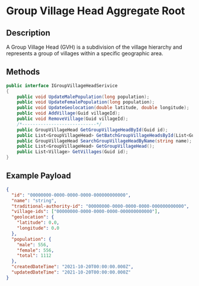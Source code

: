 # Group Village Head Aggregate Root

## Description

A Group Village Head (GVH) is a subdivision of the village hierarchy and represents a group of villages within a specific geographic area.

## Methods

```csharp
public interface IGroupVillageHeadSerivice
{
    public void UpdateMalePopulation(long population);
    public void UpdateFemalePopulation(long population);
    public void UpdateGeolocation(double latitude, double longitude);
    public void AddVillage(Guid villageId);
    public void RemoveVillage(Guid villageId);
    /*----------------------------*/
    public GroupVillageHead GetGroupVillageHeadById(Guid id);
    public List<GroupVillageHead> GetBatchGroupVillageHeadsById(List<Guid> ids);
    public GroupVillageHead SearchGroupVillageHeadByName(string name);
    public List<GroupVillageHead> GetGroupVillageHead();
    public List<Village> GetVillages(Guid id);
}
```

## Example Payload

```json
{
  "id": "00000000-0000-0000-0000-000000000000",
  "name": "string",
  "traditional-authority-id": "00000000-0000-0000-0000-000000000000",
  "village-ids": ["00000000-0000-0000-0000-000000000000"],
  "geolocation": {
    "latitude": 0.0,
    "longitude": 0.0
  },
  "population": {
    "male": 556,
    "female": 556,
    "total": 1112
  },
  "createdDateTime": "2021-10-20T00:00:00.000Z",
  "updatedDateTime": "2021-10-20T00:00:00.000Z"
}
```
